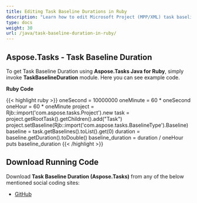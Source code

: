 ```yaml
---
title: Editing Task Baseline Durations in Ruby
description: "Learn how to edit Microsoft Project (MPP/XML) task baseline durations using Aspose.Tasks Java for Ruby."
type: docs
weight: 30
url: /java/task-baseline-duration-in-ruby/
---
```


## **Aspose.Tasks - Task Baseline Duration**
To get Task Baseline Duration using **Aspose.Tasks Java for Ruby**, simply invoke **TaskBaselineDuration** module. Here you can see example code.

**Ruby Code**

{{< highlight ruby >}}
oneSecond = 10000000
oneMinute = 60 * oneSecond
oneHour = 60 * oneMinute
project = Rjb::import('com.aspose.tasks.Project').new
task = project.getRootTask().getChildren().add("Task")
project.setBaseline(Rjb::import('com.aspose.tasks.BaselineType').Baseline)
baseline = task.getBaselines().toList().get(0)
duration = baseline.getDuration().toDouble()
baseline_duration = duration / oneHour
puts baseline_duration
{{< /highlight >}}

## **Download Running Code**
Download **Task Baseline Duration (Aspose.Tasks)** from any of the below mentioned social coding sites:

- [GitHub](https://github.com/aspose-tasks/Aspose.Tasks-for-Java/blob/master/Plugins/Aspose_Tasks_Java_for_Ruby/lib/asposetasksjava/TaskBaselines/taskbaselineduration.rb)
